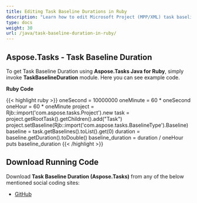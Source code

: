 ```yaml
---
title: Editing Task Baseline Durations in Ruby
description: "Learn how to edit Microsoft Project (MPP/XML) task baseline durations using Aspose.Tasks Java for Ruby."
type: docs
weight: 30
url: /java/task-baseline-duration-in-ruby/
---
```


## **Aspose.Tasks - Task Baseline Duration**
To get Task Baseline Duration using **Aspose.Tasks Java for Ruby**, simply invoke **TaskBaselineDuration** module. Here you can see example code.

**Ruby Code**

{{< highlight ruby >}}
oneSecond = 10000000
oneMinute = 60 * oneSecond
oneHour = 60 * oneMinute
project = Rjb::import('com.aspose.tasks.Project').new
task = project.getRootTask().getChildren().add("Task")
project.setBaseline(Rjb::import('com.aspose.tasks.BaselineType').Baseline)
baseline = task.getBaselines().toList().get(0)
duration = baseline.getDuration().toDouble()
baseline_duration = duration / oneHour
puts baseline_duration
{{< /highlight >}}

## **Download Running Code**
Download **Task Baseline Duration (Aspose.Tasks)** from any of the below mentioned social coding sites:

- [GitHub](https://github.com/aspose-tasks/Aspose.Tasks-for-Java/blob/master/Plugins/Aspose_Tasks_Java_for_Ruby/lib/asposetasksjava/TaskBaselines/taskbaselineduration.rb)
